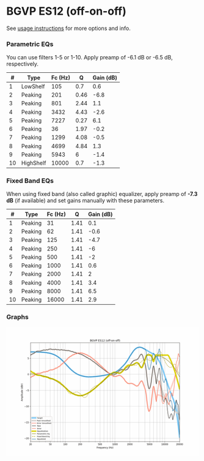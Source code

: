# BGVP ES12 (off-on-off)
See [usage instructions](https://github.com/jaakkopasanen/AutoEq#usage) for more options and info.

### Parametric EQs
You can use filters 1-5 or 1-10. Apply preamp of -6.1 dB or -6.5 dB, respectively.

|   # | Type      |   Fc (Hz) |    Q |   Gain (dB) |
|-----|-----------|-----------|------|-------------|
|   1 | LowShelf  |       105 | 0.7  |         0.6 |
|   2 | Peaking   |       201 | 0.46 |        -6.8 |
|   3 | Peaking   |       801 | 2.44 |         1.1 |
|   4 | Peaking   |      3432 | 4.43 |        -2.6 |
|   5 | Peaking   |      7227 | 0.27 |         6.1 |
|   6 | Peaking   |        36 | 1.97 |        -0.2 |
|   7 | Peaking   |      1299 | 4.08 |        -0.5 |
|   8 | Peaking   |      4699 | 4.84 |         1.3 |
|   9 | Peaking   |      5943 | 6    |        -1.4 |
|  10 | HighShelf |     10000 | 0.7  |        -1.3 |

### Fixed Band EQs
When using fixed band (also called graphic) equalizer, apply preamp of **-7.3 dB** (if available) and set gains manually with these parameters.

|   # | Type    |   Fc (Hz) |    Q |   Gain (dB) |
|-----|---------|-----------|------|-------------|
|   1 | Peaking |        31 | 1.41 |         0.1 |
|   2 | Peaking |        62 | 1.41 |        -0.6 |
|   3 | Peaking |       125 | 1.41 |        -4.7 |
|   4 | Peaking |       250 | 1.41 |        -6   |
|   5 | Peaking |       500 | 1.41 |        -2   |
|   6 | Peaking |      1000 | 1.41 |         0.6 |
|   7 | Peaking |      2000 | 1.41 |         2   |
|   8 | Peaking |      4000 | 1.41 |         3.4 |
|   9 | Peaking |      8000 | 1.41 |         6.5 |
|  10 | Peaking |     16000 | 1.41 |         2.9 |

### Graphs
![](./BGVP%20ES12%20(off-on-off).png)
